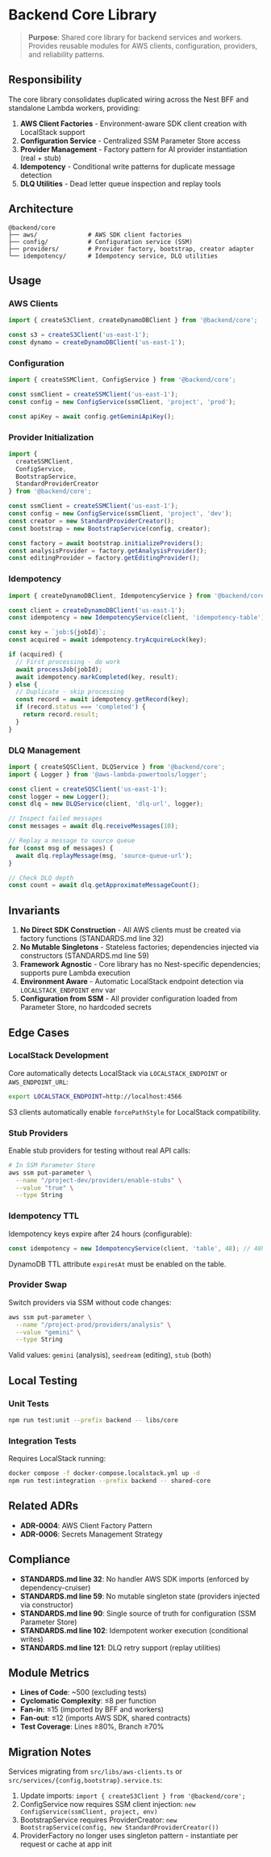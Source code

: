 # Backend Core Library

> **Purpose**: Shared core library for backend services and workers. Provides reusable modules for AWS clients, configuration, providers, and reliability patterns.

## Responsibility

The core library consolidates duplicated wiring across the Nest BFF and standalone Lambda workers, providing:

1. **AWS Client Factories** - Environment-aware SDK client creation with LocalStack support
2. **Configuration Service** - Centralized SSM Parameter Store access
3. **Provider Management** - Factory pattern for AI provider instantiation (real + stub)
4. **Idempotency** - Conditional write patterns for duplicate message detection
5. **DLQ Utilities** - Dead letter queue inspection and replay tools

## Architecture

```
@backend/core
├── aws/              # AWS SDK client factories
├── config/           # Configuration service (SSM)
├── providers/        # Provider factory, bootstrap, creator adapter
└── idempotency/      # Idempotency service, DLQ utilities
```

## Usage

### AWS Clients

```typescript
import { createS3Client, createDynamoDBClient } from '@backend/core';

const s3 = createS3Client('us-east-1');
const dynamo = createDynamoDBClient('us-east-1');
```

### Configuration

```typescript
import { createSSMClient, ConfigService } from '@backend/core';

const ssmClient = createSSMClient('us-east-1');
const config = new ConfigService(ssmClient, 'project', 'prod');

const apiKey = await config.getGeminiApiKey();
```

### Provider Initialization

```typescript
import {
  createSSMClient,
  ConfigService,
  BootstrapService,
  StandardProviderCreator
} from '@backend/core';

const ssmClient = createSSMClient('us-east-1');
const config = new ConfigService(ssmClient, 'project', 'dev');
const creator = new StandardProviderCreator();
const bootstrap = new BootstrapService(config, creator);

const factory = await bootstrap.initializeProviders();
const analysisProvider = factory.getAnalysisProvider();
const editingProvider = factory.getEditingProvider();
```

### Idempotency

```typescript
import { createDynamoDBClient, IdempotencyService } from '@backend/core';

const client = createDynamoDBClient('us-east-1');
const idempotency = new IdempotencyService(client, 'idempotency-table');

const key = `job:${jobId}`;
const acquired = await idempotency.tryAcquireLock(key);

if (acquired) {
  // First processing - do work
  await processJob(jobId);
  await idempotency.markCompleted(key, result);
} else {
  // Duplicate - skip processing
  const record = await idempotency.getRecord(key);
  if (record.status === 'completed') {
    return record.result;
  }
}
```

### DLQ Management

```typescript
import { createSQSClient, DLQService } from '@backend/core';
import { Logger } from '@aws-lambda-powertools/logger';

const client = createSQSClient('us-east-1');
const logger = new Logger();
const dlq = new DLQService(client, 'dlq-url', logger);

// Inspect failed messages
const messages = await dlq.receiveMessages(10);

// Replay a message to source queue
for (const msg of messages) {
  await dlq.replayMessage(msg, 'source-queue-url');
}

// Check DLQ depth
const count = await dlq.getApproximateMessageCount();
```

## Invariants

1. **No Direct SDK Construction** - All AWS clients must be created via factory functions (STANDARDS.md line 32)
2. **No Mutable Singletons** - Stateless factories; dependencies injected via constructors (STANDARDS.md line 59)
3. **Framework Agnostic** - Core library has no Nest-specific dependencies; supports pure Lambda execution
4. **Environment Aware** - Automatic LocalStack endpoint detection via `LOCALSTACK_ENDPOINT` env var
5. **Configuration from SSM** - All provider configuration loaded from Parameter Store, no hardcoded secrets

## Edge Cases

### LocalStack Development

Core automatically detects LocalStack via `LOCALSTACK_ENDPOINT` or `AWS_ENDPOINT_URL`:

```bash
export LOCALSTACK_ENDPOINT=http://localhost:4566
```

S3 clients automatically enable `forcePathStyle` for LocalStack compatibility.

### Stub Providers

Enable stub providers for testing without real API calls:

```bash
# In SSM Parameter Store
aws ssm put-parameter \
  --name "/project-dev/providers/enable-stubs" \
  --value "true" \
  --type String
```

### Idempotency TTL

Idempotency keys expire after 24 hours (configurable):

```typescript
const idempotency = new IdempotencyService(client, 'table', 48); // 48h TTL
```

DynamoDB TTL attribute `expiresAt` must be enabled on the table.

### Provider Swap

Switch providers via SSM without code changes:

```bash
aws ssm put-parameter \
  --name "/project-prod/providers/analysis" \
  --value "gemini" \
  --type String
```

Valid values: `gemini` (analysis), `seedream` (editing), `stub` (both)

## Local Testing

### Unit Tests

```bash
npm run test:unit --prefix backend -- libs/core
```

### Integration Tests

Requires LocalStack running:

```bash
docker compose -f docker-compose.localstack.yml up -d
npm run test:integration --prefix backend -- shared-core
```

## Related ADRs

- **ADR-0004**: AWS Client Factory Pattern
- **ADR-0006**: Secrets Management Strategy

## Compliance

- **STANDARDS.md line 32**: No handler AWS SDK imports (enforced by dependency-cruiser)
- **STANDARDS.md line 59**: No mutable singleton state (providers injected via constructor)
- **STANDARDS.md line 90**: Single source of truth for configuration (SSM Parameter Store)
- **STANDARDS.md line 102**: Idempotent worker execution (conditional writes)
- **STANDARDS.md line 121**: DLQ retry support (replay utilities)

## Module Metrics

- **Lines of Code**: ~500 (excluding tests)
- **Cyclomatic Complexity**: ≤8 per function
- **Fan-in**: ≤15 (imported by BFF and workers)
- **Fan-out**: ≤12 (imports AWS SDK, shared contracts)
- **Test Coverage**: Lines ≥80%, Branch ≥70%

## Migration Notes

Services migrating from `src/libs/aws-clients.ts` or `src/services/{config,bootstrap}.service.ts`:

1. Update imports: `import { createS3Client } from '@backend/core';`
2. ConfigService now requires SSM client injection: `new ConfigService(ssmClient, project, env)`
3. BootstrapService requires ProviderCreator: `new BootstrapService(config, new StandardProviderCreator())`
4. ProviderFactory no longer uses singleton pattern - instantiate per request or cache at app init
